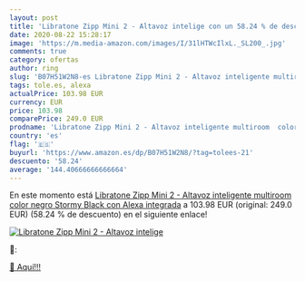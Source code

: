 ```yaml
---
layout: post
title: 'Libratone Zipp Mini 2 - Altavoz intelige con un 58.24 % de descuento'
date: 2020-08-22 15:28:17
image: 'https://m.media-amazon.com/images/I/31lHTWcIlxL._SL200_.jpg'
comments: true
category: ofertas
author: ring
slug: 'B07H51W2N8-es Libratone Zipp Mini 2 - Altavoz inteligente multiroom...'
tags: tole.es, alexa
actualPrice: 103.98 EUR
currency: EUR
price: 103.98
comparePrice: 249.0 EUR
prodname: 'Libratone Zipp Mini 2 - Altavoz inteligente multiroom  color negro  Stormy Black   con Alexa integrada'
country: 'es'
flag: '🇪🇸'
buyurl: 'https://www.amazon.es/dp/B07H51W2N8/?tag=tolees-21'
descuento: '58.24'
average: '144.40666666666664'
---
```


En este momento está [Libratone Zipp Mini 2 - Altavoz inteligente multiroom  color negro  Stormy Black   con Alexa integrada](https://www.amazon.es/dp/B07H51W2N8/?tag=tolees-21) a 103.98 EUR (original: 249.0 EUR) (58.24 %  de descuento) en el siguiente enlace!

[![Libratone Zipp Mini 2 - Altavoz intelige](https://m.media-amazon.com/images/I/31lHTWcIlxL._SL200_.jpg)](https://www.amazon.es/dp/B07H51W2N8/?tag=tolees-21)

🔎:


[🛒 Aquí!!!](https://www.amazon.es/dp/B07H51W2N8/?tag=tolees-21)
